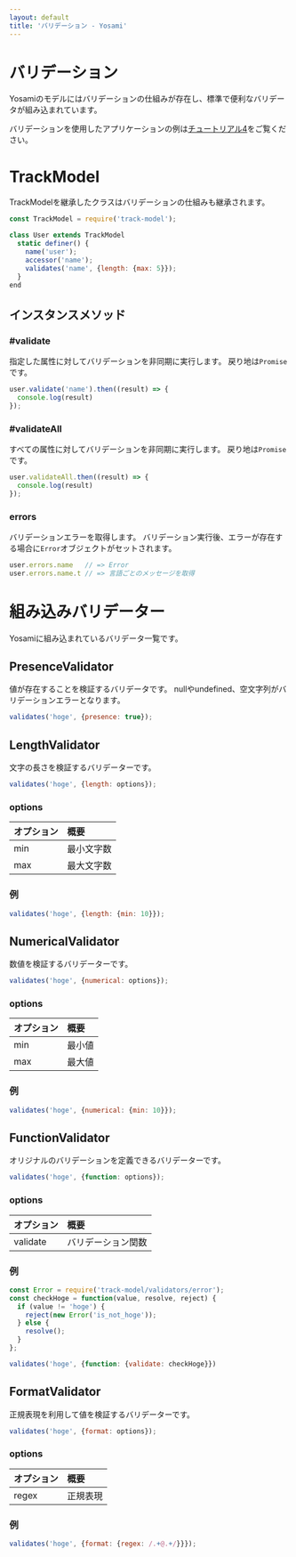 ```yaml
---
layout: default
title: 'バリデーション - Yosami'
---
```


# バリデーション
Yosamiのモデルにはバリデーションの仕組みが存在し、標準で便利なバリデータが組み込まれています。

バリデーションを使用したアプリケーションの例は[チュートリアル4](/ja/tutorials/04_validation)をご覧ください。

# TrackModel
TrackModelを継承したクラスはバリデーションの仕組みも継承されます。

```javascript
const TrackModel = require('track-model');

class User extends TrackModel
  static definer() {
    name('user');
    accessor('name');
    validates('name', {length: {max: 5}});
  }
end
```

## インスタンスメソッド

### \#validate
指定した属性に対してバリデーションを非同期に実行します。
戻り地は`Promise`です。

```javascript
user.validate('name').then((result) => {
  console.log(result)
});
```

### \#validateAll
すべての属性に対してバリデーションを非同期に実行します。
戻り地は`Promise`です。

```javascript
user.validateAll.then((result) => {
  console.log(result)
});
```

### errors
バリデーションエラーを取得します。
バリデーション実行後、エラーが存在する場合に`Error`オブジェクトがセットされます。

```javascript
user.errors.name   // => Error
user.errors.name.t // => 言語ごとのメッセージを取得
```

# 組み込みバリデーター
Yosamiに組み込まれているバリデータ一覧です。

## PresenceValidator
値が存在することを検証するバリデータです。
nullやundefined、空文字列がバリデーションエラーとなります。

```javascript
validates('hoge', {presence: true});
```

## LengthValidator
文字の長さを検証するバリデーターです。

```javascript
validates('hoge', {length: options});
```

### options

| オプション       | 概要           |
| :------------- | :------------- |
| min            | 最小文字数       |
| max            | 最大文字数       |

### 例

```javascript
validates('hoge', {length: {min: 10}});
```

## NumericalValidator
数値を検証するバリデーターです。

```javascript
validates('hoge', {numerical: options});
```

### options

| オプション       | 概要         |
| :------------- | :---------- |
| min            | 最小値       |
| max            | 最大値       |

### 例

```javascript
validates('hoge', {numerical: {min: 10}});
```


## FunctionValidator
オリジナルのバリデーションを定義できるバリデーターです。

```javascript
validates('hoge', {function: options});
```

### options

| オプション       | 概要            |
| :------------- | :-------------- |
| validate       | バリデーション関数 |

### 例

```javascript
const Error = require('track-model/validators/error');
const checkHoge = function(value, resolve, reject) {
  if (value != 'hoge') {
    reject(new Error('is_not_hoge'));
  } else {
    resolve();
  }
};
```

```javascript
validates('hoge', {function: {validate: checkHoge}})
```

## FormatValidator
正規表現を利用して値を検証するバリデーターです。

```javascript
validates('hoge', {format: options});
```

### options

| オプション       | 概要    |
| :------------- | :------ |
| regex          | 正規表現 |

### 例

```javascript
validates('hoge', {format: {regex: /.+@.+/}}});
```
